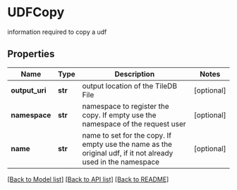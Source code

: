 # UDFCopy

information required to copy a udf
## Properties
Name | Type | Description | Notes
------------ | ------------- | ------------- | -------------
**output_uri** | **str** | output location of the TileDB File | [optional] 
**namespace** | **str** | namespace to register the copy. If empty use the namespace of the request user | [optional] 
**name** | **str** | name to set for the copy. If empty use the name as the original udf, if it not already used in the namespace | [optional] 

[[Back to Model list]](../README.md#documentation-for-models) [[Back to API list]](../README.md#documentation-for-api-endpoints) [[Back to README]](../README.md)


